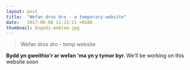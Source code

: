 ```yaml
---
layout: post
title:  "Wefan dros dro - a temporary website"
date:   2017-06-08 11:11:11 +0100
thumbnail: Engedi-emblem.jpg
---
```

> Wefan dros dro - temp website

<strong>Bydd yn gweithio'r ar wefan 'ma yn y tymor byr. </strong>
We'll be working on this website soon
